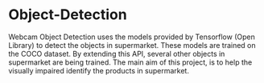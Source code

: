 # Object-Detection
Webcam Object Detection uses the models provided by Tensorflow (Open Library) to detect the objects in supermarket. These models are trained on the COCO dataset. By extending this API, several other objects in supermarket are being trained. The main aim of this project, is to help the visually impaired identify the products in supermarket.
